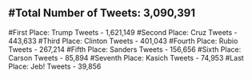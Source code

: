 #Total Number of Tweets: 3,090,391 
---
#First Place: Trump Tweets - 1,621,149
#Second Place: Cruz Tweets - 443,633
#Third Place: Clinton Tweets - 401,043
#Fourth Place: Rubio Tweets - 267,214
#Fifth Place: Sanders Tweets - 156,656
#Sixth Place: Carson Tweets - 85,894
#Seventh Place: Kasich Tweets - 74,953
#Last Place: Jeb! Tweets - 39,856
